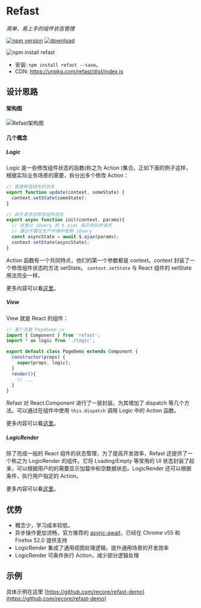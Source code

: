 # Refast

_简单、易上手的组件状态管理_

[![npm version](https://img.shields.io/npm/v/refast.svg?style=flat)](https://www.npmjs.com/package/refast) [![download](https://img.shields.io/npm/dm/refast.svg?style=flat)](https://www.npmjs.com/package/refast) 

![npm install refast](https://nodei.co/npm/refast.png?downloadRank=true&downloads=true)

* 安装: `npm install refast --save`。
* CDN: https://unpkg.com/refast/dist/index.js

## 设计思路
#### 架构图
![Refast架构图](https://user-images.githubusercontent.com/7709602/27064069-df2fccb4-5027-11e7-967c-90791a1422c2.png)

#### 几个概念
##### Logic
Logic 是一些修改组件状态的函数(称之为 Action )集合。正如下面的例子这样，根据实际业务场景的需要，拆分出多个修改 Action：
```javascript
// 直接修改组件的状态
export function update(context, someState) {
  context.setState(someState);
}

// 异步请求后修改组件状态
export async function init(context, params){
  // 这里以 jQuery 的 $.ajax 来示例异步请求
  // 建议不要在生产环境中使用 jQuery
  const asyncState = await $.ajax(params);
  context.setState(asyncState);
}

```
Action 函数有一个共同特点，他们的第一个参数都是 context。context 封装了一个修改组件状态的方法 setState。 `context.setState` 与 React 组件的 setState 用法完全一样。

更多内容可以看[这里](Logic.md)。

##### View
View 就是 React 的组件：
```javascript
// 某个页面 PageDemo.js
import { Component } from 'refast';
import * as logic from './logic';

export default class PageDemo extends Component {
  constructor(props) {
    super(props, logic);
  }
  render(){
    // ...
  }
}
```
Refast 对 React.Component 进行了一层封装。为其增加了 dispatch 等几个方法。可以通过在组件中使用 `this.dispatch` 调用 Logic 中的 Action 函数。

更多内容可以看[这里](guide.md)。

##### LogicRender
除了完成一般的 React 组件的状态管理，为了提高开发效率，Refast 还提供了一个称之为 LogicRender 的组件。它将 Loading/Empty 等常用的 UI 状态封装了起来，可以根据用户的的需要显示加载中和空数据状态。LogicRender 还可以根据条件，执行用户指定的 Action。


更多内容可以看[这里](LogicRender.md)。

## 优势

- 概念少，学习成本较低。
- 异步操作更加流畅，官方推荐的 [async-await](https://github.com/tc39/proposals/blob/master/finished-proposals.md)，已经在 Chrome v55 和 Firefox 52.0 提供支持
- LogicRender 集成了通用视图处理逻辑，提升通用场景的开发效率
- LogicRender 可条件执行 Action，减少部分逻辑处理

## 示例

具体示例在这里 [https://github.com/recore/refast-demo](https://github.com/recore/refast-demo)
